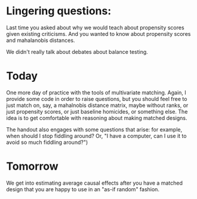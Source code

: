 
# Lingering questions:

Last time you asked about why we would teach about propensity scores given existing criticisms.
And you wanted to know about propensity scores and mahalanobis distances.

We didn't really talk about debates about balance testing.

# Today

One more day of practice with the tools of multivariate matching. Again, I
provide some code in order to raise questions, but you should feel free to just
match on, say, a mahalnobis distance matrix, maybe without ranks, or just
propensity scores, or just baseline homicides, or something else. The idea is
to get comfortable with reasoning about making matched designs.

The handout also engages with some questions that arise: for example, when
should I stop fiddling around? Or, "I have a computer, can I use it to avoid so
much fiddling around?")

# Tomorrow

We get into estimating average causal effects after you have a matched design
that you are happy to use in an "as-if random" fashion.


